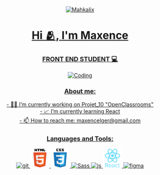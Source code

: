 
<p align="center"> <a href="https://www.linkedin.com/in/maxencebadin-l%C3%A9ger/" target="_blank"> <img align="center" src="https://www.pngmart.com/files/21/Linkedin-PNG-Photo.png" alt="Mahkalix" width="50" height="50" </a>
  
<h1 align="center">Hi 🫂, I'm Maxence</h1>
<h3 align="center"> FRONT END STUDENT  💻</h3>
    <p align="center">  <img align="center" alt="Coding" width="300" src="https://media.giphy.com/media/RbDKaczqWovIugyJmW/giphy.gif"> </p>


<h3 align="center">About me: </h3>
   <p align="center">
- 👩‍💻 I’m currently working on Projet_10 "OpenClassrooms"</br>
- 📈 I’m currently learning React</br>
- 📫 How to reach me: maxencelger@gmail.com
</p>


<h3 align="center">Languages and Tools:</h3>          
<p align="center"> 
  <a href="https://git-scm.com/" target="_blank" rel="noreferrer"> <img src="https://www.vectorlogo.zone/logos/git-scm/git-scm-icon.svg" alt="git" width="50" height="50"/> </a> 
  <a href="https://www.w3.org/html/" target="_blank" rel="noreferrer"> <img src="https://raw.githubusercontent.com/devicons/devicon/master/icons/html5/html5-original-wordmark.svg" alt="html5" width="50" height="50"/> </a> 
<a href="https://openclassrooms.com/fr/courses/1603881-creez-votre-site-web-avec-html5-et-css3" target="_blank" rel="noreferrer"> <img src="https://raw.githubusercontent.com/devicons/devicon/master/icons/css3/css3-original-wordmark.svg" alt="css3" width="50" height="50"/> </a>
<a href="https://sass-lang.com/" target="_blank" rel="noreferrer"> <img src="https://sass-lang.com/assets/img/logos/logo-b6e1ef6e.svg" alt="Sass" width="50" height="50"/> </a>
  <a href="https://www.javascript.com/" target="_blank" rel="noreferrer"> <img src="https://upload.wikimedia.org/wikipedia/commons/thumb/d/d4/Javascript-shield.svg/1200px-Javascript-shield.svg.png" alt="js" width="40" height="50"/> 
    <a href="https://reactjs.org/" target="_blank" rel="noreferrer"> <img src="https://raw.githubusercontent.com/devicons/devicon/master/icons/react/react-original-wordmark.svg" alt="react" width="50" height="50"/> 
      <a href="https://www.figma.com/" target="_blank" rel="noreferrer"> <img src="https://www.vectorlogo.zone/logos/figma/figma-icon.svg" alt="figma" width="50" height="50"/> </a>
</p>
